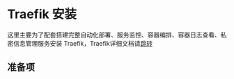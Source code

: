 # Traefik 安装

这里主要为了配套搭建完整自动化部署、服务监控、容器编排、容器日志查看、私密信息管理服务安装 Traefik，Traefik详细文档请[跳转](../expand/traefik/README.md)

## 准备项
